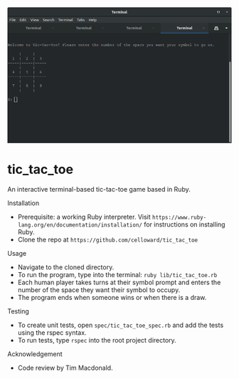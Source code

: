 <img src="tic-tac-toe.png" alt="Picture of terminal game">

# tic_tac_toe

An interactive terminal-based tic-tac-toe game based in Ruby.

Installation
  * Prerequisite: a working Ruby interpreter. Visit `https://www.ruby-lang.org/en/documentation/installation/` for instructions on installing Ruby.
  * Clone the repo at `https://github.com/celloward/tic_tac_toe`

Usage
  * Navigate to the cloned directory.
  * To run the program, type into the terminal:
    `ruby lib/tic_tac_toe.rb`
  * Each human player takes turns at their symbol prompt and enters the number of the space they want their symbol to occupy. 
  * The program ends when someone wins or when there is a draw.

Testing
  * To create unit tests, open `spec/tic_tac_toe_spec.rb` and add the tests using the rspec syntax.
  * To run tests, type `rspec` into the root project directory.

Acknowledgement
  * Code review by Tim Macdonald.